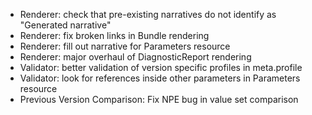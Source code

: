 * Renderer: check that pre-existing narratives do not identify as "Generated narrative"
* Renderer: fix broken links in Bundle rendering
* Renderer: fill out narrative for Parameters resource
* Renderer: major overhaul of DiagnosticReport rendering
* Validator: better validation of version specific profiles in meta.profile
* Validator: look for references inside other parameters in Parameters resource
* Previous Version Comparison: Fix NPE bug in value set comparison
